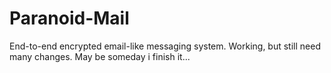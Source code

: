 # Paranoid-Mail
End-to-end encrypted email-like messaging system. Working, but still need many changes. May be someday i finish it...

